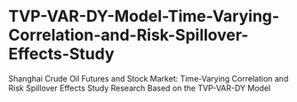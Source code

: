 # TVP-VAR-DY-Model-Time-Varying-Correlation-and-Risk-Spillover-Effects-Study
Shanghai Crude Oil Futures and Stock Market: Time-Varying Correlation and Risk Spillover Effects Study Research Based on the TVP-VAR-DY Model
